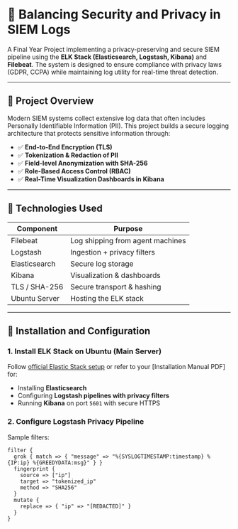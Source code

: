 # 🔐 Balancing Security and Privacy in SIEM Logs

A Final Year Project implementing a privacy-preserving and secure SIEM pipeline using the **ELK Stack (Elasticsearch, Logstash, Kibana)** and **Filebeat**. The system is designed to ensure compliance with privacy laws (GDPR, CCPA) while maintaining log utility for real-time threat detection.

---

## 📌 Project Overview

Modern SIEM systems collect extensive log data that often includes Personally Identifiable Information (PII). This project builds a secure logging architecture that protects sensitive information through:

- ✅ **End-to-End Encryption (TLS)**
- ✅ **Tokenization & Redaction of PII**
- ✅ **Field-level Anonymization with SHA-256**
- ✅ **Role-Based Access Control (RBAC)**
- ✅ **Real-Time Visualization Dashboards in Kibana**

---

## 🚀 Technologies Used

| Component      | Purpose                          |
|----------------|----------------------------------|
| Filebeat       | Log shipping from agent machines |
| Logstash       | Ingestion + privacy filters      |
| Elasticsearch  | Secure log storage               |
| Kibana         | Visualization & dashboards       |
| TLS / SHA-256  | Secure transport & hashing       |
| Ubuntu Server  | Hosting the ELK stack            |

---

## 🔧 Installation and Configuration

### 1. **Install ELK Stack on Ubuntu (Main Server)**

Follow [official Elastic Stack setup](https://www.elastic.co/guide/index.html) or refer to your [Installation Manual PDF] for:

- Installing **Elasticsearch**
- Configuring **Logstash pipelines with privacy filters**
- Running **Kibana** on port `5601` with secure HTTPS

### 2. **Configure Logstash Privacy Pipeline**

Sample filters:
```logstash
filter {
  grok { match => { "message" => "%{SYSLOGTIMESTAMP:timestamp} %{IP:ip} %{GREEDYDATA:msg}" } }
  fingerprint {
    source => ["ip"]
    target => "tokenized_ip"
    method => "SHA256"
  }
  mutate {
    replace => { "ip" => "[REDACTED]" }
  }
}
